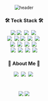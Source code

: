 <div align="center">
  
![header](https://capsule-render.vercel.app/api?type=waving&color=timeauto&height=200&section=header&text=YoungJun%20Choi&fontColor=fcba03&fontSize=90&fontAlign=62&fontAlignY=32&desc=Kyu_velop&descSize=25&descAlign=85&descAlignY=50)

<h3 align="center">🛠 Teck Stack 🛠</h3>
<p align="center">
  <img src="https://img.shields.io/badge/C-A8B9CC?style=flat&logo=C&logoColor=white"/>
  <img src="https://img.shields.io/badge/C++-00599C?style=flat&logo=C%2B%2B&logoColor=white"/></a>&nbsp
  <img src="https://img.shields.io/badge/C Sharp-239120?style=flat&logo=C Sharp&logoColor=#0FAAFF"/></a>&nbsp
  <img src="https://img.shields.io/badge/Python-white?style=flat&logo=Python&logoColor=#3776AB"/></a>&nbsp
  <br>
  <img src="https://img.shields.io/badge/HTML5-E34F26?style=flat&logo=HTML5&logoColor=white"/></a>&nbsp
  <img src="https://img.shields.io/badge/CSS3-1572B6?style=flat&logo=CSS3&logoColor=white"/></a>
  <img src="https://img.shields.io/badge/JavaScript-F7DF1E?style=flat&logo=JavaScript&logoColor=white"/></a>&nbsp</a>
  <img src="https://img.shields.io/badge/React-61DAFB?style=flat&logo=React&logoColor=white"/></a>&nbsp
  <img src="https://img.shields.io/badge/TypeScript-3178C6?style=flat&logo=TypeScript&logoColor=white"/></a>&nbsp
  <br>
  <img src="https://img.shields.io/badge/PHP-777BB4?style=flat&logo=PHP&logoColor=white"/></a>&nbsp
  <img src="https://img.shields.io/badge/MariaDB-003545?style=flat&logo=MariaDB&logoColor=white"/></a>&nbsp
  <img src="https://img.shields.io/badge/MySQL-4479A1?style=flat&logo=MySQL&logoColor=white"/></a>&nbsp
  <img src="https://img.shields.io/badge/Flutter-02569B?style=flat&logo=Flutter&logoColor=white"/></a>&nbsp
  <br>
  <img src="https://img.shields.io/badge/Docker-2496ED?style=flat&logo=Docker&logoColor=white"/></a>&nbsp
  <img src="https://img.shields.io/badge/Android Studio-3DDC84?style=flat&logo=Android Studio&logoColor=white"/></a>&nbsp
  <img src="https://img.shields.io/badge/GitHub-gray?style=flat&logo=GitHub&logoColor=black"/></a>&nbsp
  <img src="https://img.shields.io/badge/Git-blue?style=flat&logo=Git&logoColor=F05032"/></a>
</p>


<h3 align="center"> 🎳 About Me 🎳 </h3>
<p align="center">
  <a href="https://velog.io/@youngjuni21"><img src="https://img.shields.io/badge/Velog-11B48A?style=flat&logo=Vimeo&logoColor=white&link=https://velog.io/@youngjuni21"/></a>&nbsp
  <a href="https://www.instagram.com/udwns_o/"><img src="https://img.shields.io/badge/Instagram-E4405F?style=flat&logo=Instagram&logoColor=white&link=https://www.instagram.com/udwns_o/"/></a>&nbsp
  <a href="https://www.discord.com/users/305336416311705601"><img src="https://img.shields.io/badge/Discord-5865F2?style=flat&logo=Discord&logoColor=white&link=https://www.discord.com/users/305336416311705601"/></a>&nbsp
</p>

<br>

![](https://github.com/udwms310/github-stats-transparent/blob/output/generated/overview.svg)
![](https://github.com/udwns310/github-stats-transparent/blob/output/generated/languages.svg)


</div>
